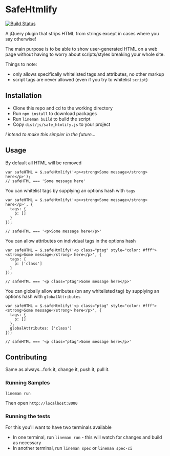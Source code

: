 # SafeHtmlify

[![Build Status](https://travis-ci.org/pseudomuto/safe_htmlify.png)](https://travis-ci.org/pseudomuto/safe_htmlify)

A jQuery plugin that strips HTML from strings except in cases where you say otherwise!

The main purpose is to be able to show user-generated HTML on a web page without having to worry about scripts/styles breaking your whole site.

Things to note:

* only allows specifically whitelisted tags and attributes, no other markup
* script tags are never allowed (even if you try to whitelist `script`)

## Installation

* Clone this repo and cd to the working directory
* Run `npm install` to download packages
* Run `lineman build` to build the script
* Copy `dist/js/safe_htmlify.js` to your project

*I intend to make this simpler in the future...*

## Usage

By default all HTML will be removed

    var safeHTML = $.safeHtmlify('<p><strong>Some message</strong> here</p>');
    // safeHTML === 'Some message here'

You can whitelist tags by supplying an options hash with `tags`

    var safeHTML = $.safeHtmlify('<p><strong>Some message</strong> here</p>', {
      tags: {
        p: []
      }
    });

    // safeHTML === '<p>Some message here</p>'

You can allow attributes on individual tags in the options hash

    var safeHTML = $.safeHtmlify('<p class="ptag" style="color: #fff"><strong>Some message</strong> here</p>', {
      tags: {
        p: ['class']
      }
    });

    // safeHTML === '<p class="ptag">Some message here</p>'

You can globally allow attributes (on any whitelisted tag) by supplying an options hash with `globalAttributes`

    var safeHTML = $.safeHtmlify('<p class="ptag" style="color: #fff"><strong>Some message</strong> here</p>', {
      tags: {
        p: []
      },
      globalAttributes: ['class']
    });

    // safeHTML === '<p class="ptag">Some message here</p>'

## Contributing

Same as always...fork it, change it, push it, pull it.

### Running Samples

    lineman run

Then open `http://localhost:8000`

### Running the tests

For this you'll want to have two terminals available

* In one terminal, run `lineman run` - this will watch for changes and build as necessary
* In another terminal, run `lineman spec` or `lineman spec-ci`
